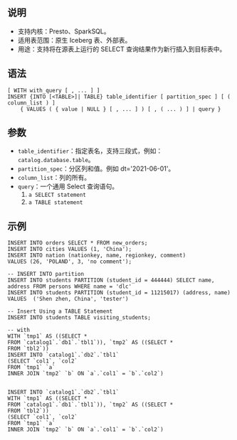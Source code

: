 ## 说明
- 支持内核：Presto、SparkSQL。
- 适用表范围：原生 Iceberg 表、外部表。
- 用途：支持将在源表上运行的 SELECT 查询结果作为新行插入到目标表中。

## 语法
```
[ WITH with_query [ , ... ] ]
INSERT {INTO [<TABLE>]| TABLE} table_identifier [ partition_spec ] [ ( column_list ) ]
    { VALUES ( { value | NULL } [ , ... ] ) [ , ( ... ) ] | query }
```

## 参数
- `table_identifier`：指定表名，支持三段式，例如：`catalog.database.table`。
- `partition_spec`：分区列和值。例如 dt='2021-06-01'。
- `column_list`：列的所有。
- `query`：一个通用 Select 查询语句。      
	1. `a SELECT statement`     
	2. `a TABLE statement`

## 示例
```
INSERT INTO orders SELECT * FROM new_orders;
INSERT INTO cities VALUES (1, 'China');
INSERT INTO nation (nationkey, name, regionkey, comment)
VALUES (26, 'POLAND', 3, 'no comment');

-- INSERT INTO partition
INSERT INTO students PARTITION (student_id = 444444) SELECT name, address FROM persons WHERE name = 'dlc'
INSERT INTO students PARTITION (student_id = 11215017) (address, name) VALUES  ('Shen zhen, China', 'tester')

-- Insert Using a TABLE Statement
INSERT INTO students TABLE visiting_students;

-- with
WITH `tmp1` AS ((SELECT *
FROM `catalog1`.`db1`.`tbl1`)), `tmp2` AS ((SELECT *
FROM `tbl2`))
INSERT INTO `catalog1`.`db2`.`tbl1`
(SELECT `col1`, `col2`
FROM `tmp1` `a`
INNER JOIN `tmp2` `b` ON `a`.`col1` = `b`.`col2`)


INSERT INTO `catalog1`.`db2`.`tbl1`
WITH `tmp1` AS ((SELECT *
FROM `catalog1`.`db1`.`tbl1`)), `tmp2` AS ((SELECT *
FROM `tbl2`))
(SELECT `col1`, `col2`
FROM `tmp1` `a`
INNER JOIN `tmp2` `b` ON `a`.`col1` = `b`.`col2`)
```



